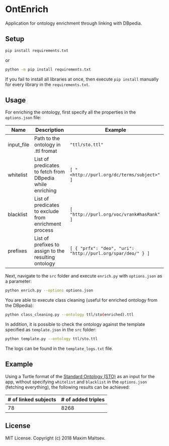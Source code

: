 # OntEnrich
Application for ontology enrichment through linking with DBpedia.

## Setup
```bash
pip install requirements.txt
```
or
```cmd
python -m pip install requirements.txt
```

If you fail to install all libraries at once, then execute `pip install` manually for every library in the `requirements.txt`.

## Usage
For enriching the ontology, first specify all the properties in the `options.json` file:

| Name | Description | Example |
| ---- | ----------- | ------- |
| input_file | Path to the ontology in .ttl fromat | `"ttl/sto.ttl"` |
| whitelist | List of predicates to fetch from DBpedia while enriching | `[ "<http://purl.org/dc/terms/subject>" ]` |
| blacklist | List of predicates to exclude from enrichment process | `[ "http://purl.org/voc/vrank#hasRank" ]` |
| prefixes | List of prefixes to assign to the resulting ontology | `[ { "prfx": "deo", "uri": "http://purl.org/spar/deo/" } ]` |

Next, navigate to the `src` folder and execute `enrich.py` with `options.json` as a parameter:
```bash
python enrich.py --options options.json
```

You are able to execute class cleaning (useful for enriched ontology from the DBpedia):
```bash
python class_cleaning.py --ontology ttl/sto(enriched).ttl
```

In addition, it is possible to check the ontology against the template specified as `template.json` in the `src` folder:
```bash
python template.py --ontology ttl/sto.ttl
```
The logs can be found in the `template_logs.txt` file.

## Example
Using a Turtle format of the [Standard Ontology (STO)](https://github.com/i40-Tools/StandardOntology) as an input for the app, without specifying `whitelist` and `blacklist` in the `options.json` (fetching everything), the following results can be achieved:

| # of linked subjects | # of added triples |
| -------------------- | ------------------ |
| 78 | 8268 |

## License
MIT License. Copyright (c) 2018 Maxim Maltsev.
